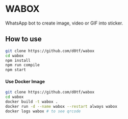 # WABOX
WhatsApp bot to create image, video or GIF into sticker.

## How to use
```sh
git clone https://github.com/d0tf/wabox
cd wabox
npm install
npm run compile
npm start
```
#### Use Docker Image
```sh
git clone https://github.com/d0tf/wabox
cd wabox
docker build -t wabox .
docker run -d --name wabox --restart always wabox 
docker logs wabox # to see qrcode
```
